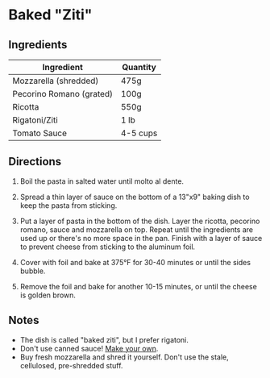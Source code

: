 # Baked "Ziti"

## Ingredients

| Ingredient | Quantity |
| --- | --- |
| Mozzarella (shredded) | 475g |
| Pecorino Romano (grated) | 100g |
| Ricotta | 550g |
| Rigatoni/Ziti | 1 lb |
| Tomato Sauce | 4-5 cups |



## Directions

1. Boil the pasta in salted water until molto al dente.

2. Spread a thin layer of sauce on the bottom of a 13"x9" baking dish to keep
   the pasta from sticking.

3. Put a layer of pasta in the bottom of the dish. Layer the ricotta, pecorino
   romano, sauce and mozzarella on top. Repeat until the ingredients are used
   up or there's no more space in the pan. Finish with a layer of sauce to
   prevent cheese from sticking to the aluminum foil.

4. Cover with foil and bake at 375°F for 30-40 minutes or until the sides
   bubble.

5. Remove the foil and bake for another 10-15 minutes, or until the cheese is
   golden brown.


## Notes
- The dish is called "baked ziti", but I prefer rigatoni.
- Don't use canned sauce! [Make your own](meat-sauce.md).
- Buy fresh mozzarella and shred it yourself. Don't use the stale, cellulosed,
  pre-shredded stuff.
